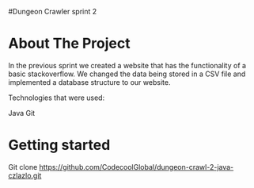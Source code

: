 #Dungeon Crawler sprint 2

# About The Project
In the previous sprint we created a website that has the functionality of a basic stackoverflow. We changed the data being stored in a CSV file and implemented a database structure to our website.

Technologies that were used:

Java
Git

# Getting started
Git clone https://github.com/CodecoolGlobal/dungeon-crawl-2-java-czlazlo.git
